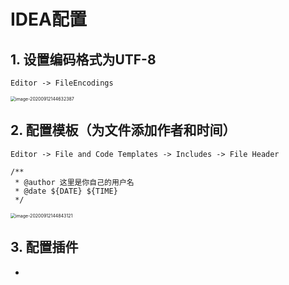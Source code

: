 # IDEA配置

## 1. 设置编码格式为UTF-8

`Editor -> FileEncodings`

<img src="http://blog.img.wangdankai.cn/image-20200912144632387.png" alt="image-20200912144632387" style="zoom:50%;" />

## 2. 配置模板（为文件添加作者和时间）

`Editor -> File and Code Templates -> Includes -> File Header`

```
/**
 * @author 这里是你自己的用户名
 * @date ${DATE} ${TIME}
 */

```

<img src="http://blog.img.wangdankai.cn/image-20200912144843121.png" alt="image-20200912144843121" style="zoom:50%;" />

## 3. 配置插件

- 

